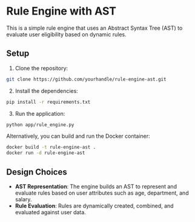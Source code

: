 # Rule Engine with AST

This is a simple rule engine that uses an Abstract Syntax Tree (AST) to evaluate user eligibility based on dynamic rules.

## Setup

1. Clone the repository:
```bash
git clone https://github.com/yourhandle/rule-engine-ast.git
```

2. Install the dependencies:
```bash
pip install -r requirements.txt
```

3. Run the application:
```bash
python app/rule_engine.py
```

Alternatively, you can build and run the Docker container:
```bash
docker build -t rule-engine-ast .
docker run -d rule-engine-ast
```

## Design Choices
- **AST Representation**: The engine builds an AST to represent and evaluate rules based on user attributes such as age, department, and salary.
- **Rule Evaluation**: Rules are dynamically created, combined, and evaluated against user data.
